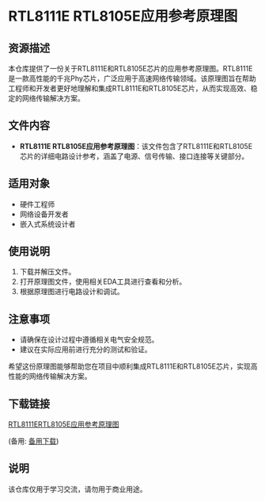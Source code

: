 # RTL8111E RTL8105E应用参考原理图

## 资源描述

本仓库提供了一份关于RTL8111E和RTL8105E芯片的应用参考原理图。RTL8111E是一款高性能的千兆Phy芯片，广泛应用于高速网络传输领域。该原理图旨在帮助工程师和开发者更好地理解和集成RTL8111E和RTL8105E芯片，从而实现高效、稳定的网络传输解决方案。

## 文件内容

- **RTL8111E RTL8105E应用参考原理图**：该文件包含了RTL8111E和RTL8105E芯片的详细电路设计参考，涵盖了电源、信号传输、接口连接等关键部分。

## 适用对象

- 硬件工程师
- 网络设备开发者
- 嵌入式系统设计者

## 使用说明

1. 下载并解压文件。
2. 打开原理图文件，使用相关EDA工具进行查看和分析。
3. 根据原理图进行电路设计和调试。

## 注意事项

- 请确保在设计过程中遵循相关电气安全规范。
- 建议在实际应用前进行充分的测试和验证。

希望这份原理图能够帮助您在项目中顺利集成RTL8111E和RTL8105E芯片，实现高性能的网络传输解决方案。

## 下载链接
[RTL8111ERTL8105E应用参考原理图](https://pan.quark.cn/s/03c3b96f6b2c) 

(备用: [备用下载](https://pan.baidu.com/s/18R5AfuOecC268Mm1y6PGlw?pwd=1234))

## 说明

该仓库仅用于学习交流，请勿用于商业用途。
